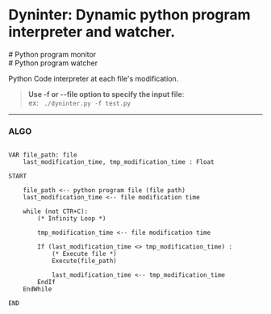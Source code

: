 # Dyninter: Dynamic python program interpreter and watcher.

\# Python program monitor <br/>
\# Python program watcher

Python Code interpreter at each file's modification.

>**Use -f or --file option to specify the input file**: <br/>
    ex: 
    ``` 
        ./dyninter.py -f test.py
    ```

_____________

### ALGO

```

VAR file_path: file
    last_modification_time, tmp_modification_time : Float

START
    
    file_path <-- python program file (file path)
    last_modification_time <-- file modification time 
    
    while (not CTR+C):  
        (* Infinity Loop *)

        tmp_modification_time <-- file modification time 
        
        If (last_modification_time <> tmp_modification_time) :
            (* Execute file *)
            Execute(file_path)
            
            last_modification_time <-- tmp_modification_time
        EndIf
    EndWhile
    
END
```
